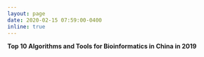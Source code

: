 ```yaml
---
layout: page
date: 2020-02-15 07:59:00-0400
inline: true
---
```


<b>Top 10 Algorithms and Tools for Bioinformatics in China in 2019</b>
